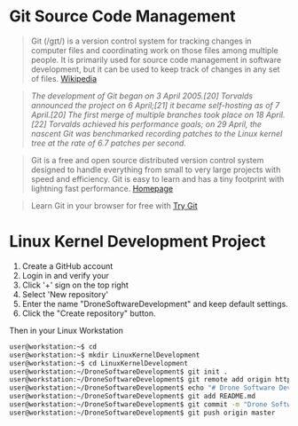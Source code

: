 # Git Source Code Management

> Git (/ɡɪt/) is a version control system for tracking changes in computer files and coordinating work on those files among multiple people. It is primarily used for source code management in software development, but it can be used to keep track of changes in any set of files. [Wikipedia](https://en.wikipedia.org/wiki/Git)

> _The development of Git began on 3 April 2005.[20] Torvalds announced the project on 6 April;[21] it became self-hosting as of 7 April.[20] The first merge of multiple branches took place on 18 April.[22] Torvalds achieved his performance goals; on 29 April, the nascent Git was benchmarked recording patches to the Linux kernel tree at the rate of 6.7 patches per second._

> Git is a free and open source distributed version control system designed to handle everything from small to very large projects with speed and efficiency. Git is easy to learn and has a tiny footprint with lightning fast performance. [Homepage](https://git-scm.com/)

> Learn Git in your browser for free with [Try Git](https://try.github.io/)

# Linux Kernel Development Project

1. Create a GitHub account
2. Login in and verify your <username>
3. Click '+' sign on the top right
4. Select 'New repository'
5. Enter the name "DroneSoftwareDevelopment" and keep default settings.
6. Click the "Create repository" button.

Then in your Linux Workstation

```sh
user@workstation:~$ cd
user@workstation:~$ mkdir LinuxKernelDevelopment
user@workstation:~$ cd LinuxKernelDevelopment
user@workstation:~/DroneSoftwareDevelopment$ git init .
user@workstation:~/DroneSoftwareDevelopment$ git remote add origin https://github.com/<username>/DroneSoftwareDevelopment
user@workstation:~/DroneSoftwareDevelopment$ echo "# Drone Software Development" > README.md
user@workstation:~/DroneSoftwareDevelopment$ git add README.md
user@workstation:~/DroneSoftwareDevelopment$ git commit -m "Drone Software Development README"
user@workstation:~/DroneSoftwareDevelopment$ git push origin master
```